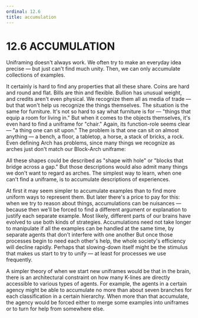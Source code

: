 ```yaml
---
ordinal: 12.6
title: accumulation
---
```


# 12.6 ACCUMULATION

Uniframing doesn't always work. We often try to make an everyday idea precise &mdash; but just can't find much unity. Then, we can only accumulate collections of examples.

It certainly is hard to find any properties that all these share. Coins are hard and round and flat. Bills are thin and flexible. Bullion has unusual weight, and credits aren't even physical. We recognize them all as media of trade &mdash; but that won't help us recognize the things themselves. The situation is the same for furniture. It's not so hard to say what furniture is for &mdash; "things that equip a room for living in." But when it comes to the objects themselves, it's even hard to find a uniframe for "chair." Again, its function-role seems clear &mdash; "a thing one can sit upon." The problem is that one can sit on almost anything &mdash; a bench, a floor, a tabletop, a horse, a stack of bricks, a rock. Even defining Arch has problems, since many things we recognize as arches just don't match our Block-Arch uniframe:

All these shapes could be described as "shape with hole" or "blocks that bridge across a gap." But those descriptions would also admit many things we don't want to regard as arches. The simplest way to learn, when one can't find a uniframe, is to accumulate descriptions of experiences.

At first it may seem simpler to accumulate examples than to find more uniform ways to represent them. But later there's a price to pay for this: when we try to reason about things, accumulations can be nuisances &mdash; because then we'll be forced to find a different argument or explanation to justify each separate example. Most likely, different parts of our brains have evolved to use both kinds of strategies. Accumulations need not take longer to manipulate if all the examples can be handled at the same time, by separate agents that don't interfere with one another But once those processes begin to need each other's help, the whole society's efficiency will decline rapidly. Perhaps that slowing-down itself might be the stimulus that makes us start to try to unify &mdash; at least for processes we use frequently.

A simpler theory of when we start new uniframes would be that in the brain, there is an architectural constraint on how many K-lines are directly accessible to various types of agents. For example, the agents in a certain agency might be able to accumulate no more than about seven branches for each classification in a certain hierarchy. When more than that accumulate, the agency would be forced either to merge some examples into uniframes or to turn for help from somewhere else.
